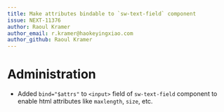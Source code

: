 ```yaml
---
title: Make attributes bindable to `sw-text-field` component
issue: NEXT-11376
author: Raoul Kramer
author_email: r.kramer@haokeyingxiao.com 
author_github: Raoul Kramer
---
```

# Administration
* Added `bind="$attrs"` to `<input>` field  of `sw-text-field` component to enable html attributes like `maxlength`, `size`, etc.
